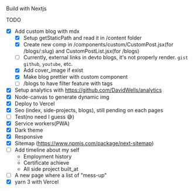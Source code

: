 Build with Nextjs 

TODO
- [X] Add custom blog with mdx
    - [X] Setup getStaticPath and read it in /content folder
    - [X] Create new comp in /components/custom/CustomPost.jsx(for /blogs/:slug) and CustomPostList.jsx(for /blogs)
    - [ ] Currently, external links in devto blogs, it's not properly render. `gist github`, `youtube`, etc. 
    - [X] Add cover_image if exist
    - [X] Make blog prettier with custom component
    - [ ] /blogs to have filter feature with tags
- [X] Setup analytics with https://github.com/DavidWells/analytics
- [X] Node-canvas to generate dynamic img
- [X] Deploy to Vercel
- [X] Seo (index, side-projects, blogs), still pending on each pages
- [ ] Test(no need I guess 😅)
- [X] Service workers(PWA)
- [X] Dark theme
- [X] Responsive
- [X] Sitemap (https://www.npmjs.com/package/next-sitemap)
- [ ] Add timeline about my self
  - Employment history
  - Certificate achieve
  - All side project built_at
- [ ] A new page where a list of "mess-up"
- [X] yarn 3 with Vercel
